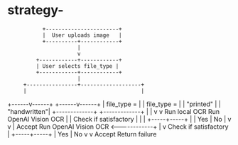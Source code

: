 # strategy-
               +-----------------------+
               |  User uploads image   |
               +----------+------------+
                          |
                          v
             +------------+------------+
             | User selects file_type |
             +------------+------------+
                          |
         +----------------+-------------------+
         |                                    |
  +------v------+                      +------v------+
  | file_type = |                      | file_type = |
  |  "printed"  |                      | "handwritten"|
  +-------------+                      +-------------+
         |                                    |
         v                                    v
Run local OCR                         Run OpenAI Vision OCR
         |                                    |
  Check if satisfactory                       |
         |                                    |
   +-----+-----+                              |
   | Yes       | No                           |
   v           v                              |
Accept     Run OpenAI Vision OCR <------------+
               |
               v
         Check if satisfactory
               |
         +-----+-----+
         | Yes       | No
         v           v
       Accept     Return failure

